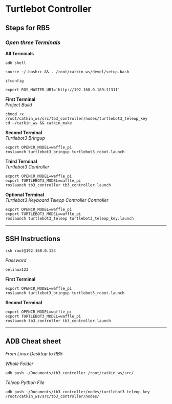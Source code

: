 # Turtlebot Controller
## **Steps for RB5**  
### _Open three Terminals_  
**All Terminals**
```shell
adb shell
```
```shell
source ~/.bashrc && . /root/catkin_ws/devel/setup.bash
```
```shell
ifconfig
```
```shell
export ROS_MASTER_URI='http://192.168.0.189:11311'
```

**First Terminal**  
*Project Build*

```shell
chmod +x /root/catkin_ws/src/tb3_controller/nodes/turtlebot3_teleop_key
cd ~/catkin_ws && catkin_make
```

**Second Terminal**  
*Turtlebot3 Bringup*

```shell
export OPENCR_MODEL=waffle_pi
roslaunch turtlebot3_bringup turtlebot3_robot.launch
```


**Third Terminal**  
*Turtlebot3 Controller*

```shell
export OPENCR_MODEL=waffle_pi
export TURTLEBOT3_MODEL=waffle_pi
roslaunch tb3_controller tb3_controller.launch
```
**Optional Terminal**  
*Turtlebot3 Keyboard Teleop Controller Controller*
```shell
export OPENCR_MODEL=waffle_pi
export TURTLEBOT3_MODEL=waffle_pi
roslaunch turtlebot3_teleop turtlebot3_teleop_key.launch
```


____________________________________________________________________
## **SSH Instructions**
```shell
ssh root@192.168.0.123
```
*Password*
```shell
oelinux123
```
**First Terminal** 
```shell
export OPENCR_MODEL=waffle_pi
roslaunch turtlebot3_bringup turtlebot3_robot.launch
```
**Second Terminal** 
```shell
export OPENCR_MODEL=waffle_pi
export TURTLEBOT3_MODEL=waffle_pi
roslaunch tb3_controller tb3_controller.launch
```

____________________________________________________________________
## **ADB Cheat sheet**
*From Linux Desktop to RB5*

*Whole Folder*  
```shell
adb push ~/Documents/tb3_controller /root/catkin_ws/src/
```

*Teleop Python File*  
```shell
adb push ~/Documents/tb3_controller/nodes/turtlebot3_teleop_key /root/catkin_ws/src/tb3_controller/nodes/
```